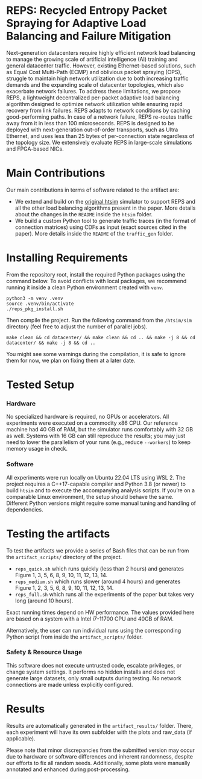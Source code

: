 # REPS: Recycled Entropy Packet Spraying for Adaptive Load Balancing and Failure Mitigation
Next-generation datacenters require highly efficient network load balancing to manage the growing scale of artificial intelligence (AI) training and general datacenter traffic. However, existing Ethernet-based solutions, such as Equal Cost Multi-Path (ECMP) and oblivious packet spraying (OPS), struggle to maintain high network utilization due to both increasing traffic demands and the expanding scale of datacenter topologies, which also exacerbate network failures. To address these limitations, we propose REPS, a lightweight decentralized per-packet adaptive load balancing algorithm designed to optimize network utilization while ensuring rapid recovery from link failures. REPS adapts to network conditions by caching good-performing paths. In case of a network failure, REPS re-routes traffic away from it in less than 100 microseconds. REPS is designed to be deployed with next-generation out-of-order transports, such as Ultra Ethernet, and uses less than 25 bytes of per-connection state regardless of the topology size. We extensively evaluate REPS in large-scale simulations and FPGA-based NICs.

# Main Contributions
Our main contributions in terms of software related to the artifact are:

- We extend and build on the [original htsim](https://github.com/Broadcom/csg-htsim) simulator to support REPS and all the other load balancing algorithms present in the paper. More details about the changes in the ```README``` inside the ```htsim``` folder.
- We build a custom Python tool to generate traffic traces (in the format of connection matrices) using CDFs as input (exact sources cited in the paper). More details inside the ```README``` of the ```traffic_gen``` folder. 

# Installing Requirements
From the repository root, install the required Python packages using the command below. To avoid conflicts with local packages, we recommend running it inside a clean Python environment created with ```venv```.
```
python3 -m venv .venv
source .venv/bin/activate
./reps_pkg_install.sh
```

Then compile the project. Run the following command from the ```/htsim/sim``` directory (feel free to adjust the number of parallel jobs).

```
make clean && cd datacenter/ && make clean && cd .. && make -j 8 && cd datacenter/ && make -j 8 && cd ..
```

You might see some warnings during the compilation, it is safe to ignore them for now, we plan on fixing them at a later date.

# Tested Setup
### Hardware
No specialized hardware is required, no GPUs or accelerators. All experiments were executed on a commodity x86 CPU. Our reference machine had 40 GB of RAM, but the simulator runs comfortably with 32 GB as well. Systems with 16 GB can still reproduce the results; you may just need to lower the parallelism of your runs (e.g., reduce `--workers`) to keep memory usage in check.

### Software
All experiments were run locally on Ubuntu 22.04 LTS using WSL 2. The project requires a C++17-capable compiler and Python 3.8 (or newer) to build `htsim` and to execute the accompanying analysis scripts. If you’re on a comparable Linux environment, the setup should behave the same. Different Python versions might require some manual tuning and handling of dependencies.


# Testing the artifacts
To test the artifacts we provide a series of Bash files that can be run from the ```artifact_scripts/``` directory of the project.

- ```reps_quick.sh``` which runs quickly (less than 2 hours) and generates Figure 1, 3, 5, 6, 8, 9, 10, 11, 12, 13, 14.
- ```reps_medium.sh``` which runs slower (around 4 hours) and generates Figure 1, 2, 3, 5, 6, 8, 9, 10, 11, 12, 13, 14.
- ```reps_full.sh``` which runs all the experiments of the paper but takes very long (around 10 hours).

Exact running times depend on HW performance. The values provided here are based on a system with a Intel  i7-11700 CPU and 40GB of RAM.

Alternatively, the user can run individual runs using the corresponding Python script from inside the ```artifact_scripts/``` folder.

### Safety & Resource Usage
This software does not execute untrusted code, escalate privileges, or change system settings.
It performs no hidden installs and does not generate large datasets, only small outputs during testing.
No network connections are made unless explicitly configured.

# Results
Results are automatically generated in the ```artifact_results/``` folder. There, each experiment will have its own subfolder with the plots and raw_data (if applicable).

Please note that minor discrepancies from the submitted version may occur due to hardware or software differences and inherent randomness, despite our efforts to fix all random seeds. Additionally, some plots were manually annotated and enhanced during post-processing.